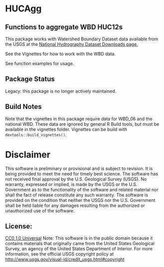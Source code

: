 # HUCAgg

## Functions to aggregate WBD HUC12s

This package works with Watershed Boundary Dataset data available from the USGS at the [National Hydrography Dataset Downloads page.](https://nhd.usgs.gov/data.html)

See the Vignettes for how to work with the WBD data.

See function examples for usage.

## Package Status

Legacy: this package is no longer actively maintained.

## Build Notes

Note that the vignettes in this package require data for WBD_06 and the national WBD. These data are ignored by general R Build tools, but must be available in the vignettes folder. Vignettes can be build with `devtools::build_vignettes()`.

Disclaimer
==========

This software is preliminary or provisional and is subject to revision. It is
being provided to meet the need for timely best science. The software has not
received final approval by the U.S. Geological Survey (USGS). No warranty,
expressed or implied, is made by the USGS or the U.S. Government as to the
functionality of the software and related material nor shall the fact of release
constitute any such warranty. The software is provided on the condition that
neither the USGS nor the U.S. Government shall be held liable for any damages
resulting from the authorized or unauthorized use of the software.

## License: 
[CC0 1.0 Universal](http://creativecommons.org/publicdomain/zero/1.0/)
Note: This software is in the public domain because it contains materials that originally came from the United States Geological Survey, an agency of the United States Department of Interior. For more information, see the official USGS copyright policy at http://www.usgs.gov/visual-id/credit_usgs.html#copyright